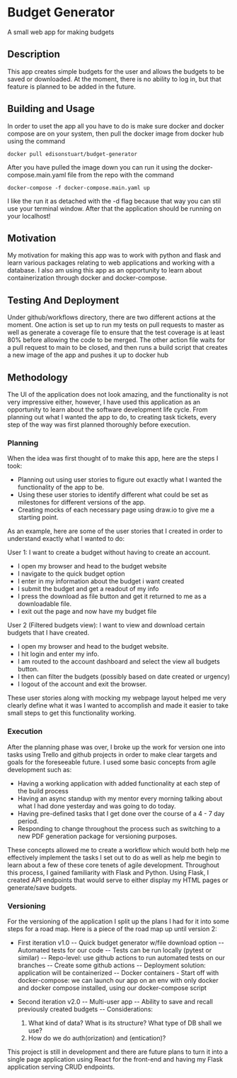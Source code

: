 # Budget Generator

A small web app for making budgets

## Description

This app creates simple budgets for the user and allows the budgets to be saved or downloaded. At the moment, there
is no ability to log in, but that feature is planned to be added in the future.

## Building and Usage

In order to uset the app all you have to do is make sure docker and docker compose are on your system, then pull the docker image from docker hub using the command

    docker pull edisonstuart/budget-generator

After you have pulled the image down you can run it using the docker-compose.main.yaml file from the repo with the command

    docker-compose -f docker-compose.main.yaml up

I like the run it as detached with the -d flag because that way you can stil use your terminal window. After that the application should be running on your localhost!

## Motivation

My motivation for making this app was to work with python and flask and learn various packages relating to web applications
and working with a database. I also am using this app as an opportunity to learn about containerization through docker and docker-compose.

## Testing And Deployment

Under github/workflows directory, there are two different actions at the moment. One action is set up to run my tests on pull requests to master as well as generate a coverage file to ensure that the test coverage is at least 80% before allowing the code to be merged.
The other action file waits for a pull request to main to be closed, and then runs a build script that creates a new image of the app and pushes it up to docker hub

## Methodology

The UI of the application does not look amazing, and the functionality is not very impressive either, however, I have used this application as an opportunity to learn about the software development life cycle. From planning out what I wanted the app to do,
to creating task tickets, every step of the way was first planned thoroughly before execution.

### Planning

When the idea was first thought of to make this app, here are the steps I took:

- Planning out using user stories to figure out exactly what I wanted the functionality of the app to be.
- Using these user stories to identify different what could be set as milestones for different versions of the app.
- Creating mocks of each necessary page using draw.io to give me a starting point.

As an example, here are some of the user stories that I created in order to understand exactly what I wanted to do:

User 1: I want to create a budget without having to create an account.

- I open my browser and head to the budget website
- I navigate to the quick budget option
- I enter in my information about the budget i want created
- I submit the budget and get a readout of my info
- I press the download as file button and get it returned to me as a downloadable file.
- I exit out the page and now have my budget file

User 2 (Filtered budgets view): I want to view and download certain budgets that I have created.

- I open my browser and head to the budget website.
- I hit login and enter my info.
- I am routed to the account dashboard and select the view all budgets button.
- I then can filter the budgets (possibly based on date created or urgency)
- I logout of the account and exit the browser.

These user stories along with mocking my webpage layout helped me very clearly define what it was I wanted to accomplish and made it easier to take small steps to get this functionality working.

### Execution

After the planning phase was over, I broke up the work for version one into tasks using Trello and github projects
in order to make clear targets and goals for the foreseeable future. I used some basic concepts from agile development such as:

- Having a working application with added functionality at each step of the build process
- Having an async standup with my mentor every morning talking about what I had done yesterday and was going to do today.
- Having pre-defined tasks that I get done over the course of a 4 - 7 day period.
- Responding to change throughout the process such as switching to a new PDF generation package for versioning purposes.

These concepts allowed me to create a workflow which would both help me effectively implement the tasks I set out to do as well as help me begin to learn about a few of these core tenets of agile development.
Throughout this process, I gained familiarity with Flask and Python. Using Flask, I created API endpoints that would serve to either display my HTML pages or generate/save budgets.

### Versioning

For the versioning of the application I split up the plans I had for it into some steps for a road map. Here is a piece of the road map up until version 2:

- First iteration v1.0
  -- Quick budget generator w/file download option
  -- Automated tests for our code
  -- Tests can be run locally (pytest or similar)
  -- Repo-level: use github actions to run automated tests on our branches
  -- Create some github actions
  -- Deployment solution: application will be containerized
  -- Docker containers - Start off with docker-compose: we can launch our app on an env with only docker and docker compose installed, using our docker-compose script

- Second iteration v2.0
  -- Multi-user app
  -- Ability to save and recall previously created budgets
  -- Considerations:
  1.  What kind of data? What is its structure? What type of DB shall we use?
  2.  How do we do auth(orization) and (entication)?

This project is still in development and there are future plans to turn it into a single page application using React for the front-end and having my Flask application serving CRUD endpoints.
